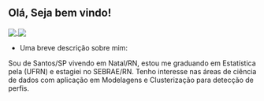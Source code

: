 ##  Olá, Seja bem vindo!


<a href="https://github.com/Samuel-R-Duarte/github-readme-stats">
  <img align="center" src="https://github-readme-stats.vercel.app/api?username=Samuel-R-Duarte&count_private=true&show_icons=true&icon_color=FFFFFF&bg_color=0f1217&title_color=FFFFFF&text_color=FFFFFF" />
</a>
<a href="https://github.com/Samuel-R-Duarte/convoychat">
  <img align="center" src="https://github-readme-stats.vercel.app/api/top-langs/?username=Samuel-R-Duarte&layout=compact&show_icons=true&icon_color=FFFFFF&bg_color=0f1217&title_color=FFFFFF&text_color=FFFFFF" />
</a>

<p>

- Uma breve descrição sobre mim:
 <p> 
 Sou de Santos/SP vivendo em Natal/RN, estou me graduando em Estatística pela (UFRN) e estagiei no SEBRAE/RN. Tenho interesse nas áreas de ciência de dados com aplicação em Modelagens e Clusterização para detecção de perfis.


<!---
Samuel-R-Duarte/Samuel-R-Duarte is a ✨ special ✨ repository because its `README.md` (this file) appears on your GitHub profile.
You can click the Preview link to take a look at your changes.
--->
